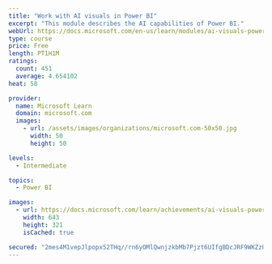 ```yaml
---
title: "Work with AI visuals in Power BI"
excerpt: "This module describes the AI capabilities of Power BI."
webUrl: https://docs.microsoft.com/en-us/learn/modules/ai-visuals-power-bi/
type: course
price: Free
length: PT1H1M
ratings:
  count: 451
  average: 4.654102
heat: 58

provider:
  name: Microsoft Learn
  domain: microsoft.com
  images:
    - url: /assets/images/organizations/microsoft.com-50x50.jpg
      width: 50
      height: 50

levels:
  - Intermediate

topics:
  - Power BI

images:
  - url: https://docs.microsoft.com/learn/achievements/ai-visuals-power-bi-social.png
    width: 643
    height: 321
    isCached: true

secured: "2mes4M1vepJlpopx52THq//rn6yOMlQwnjzkbMb7Pjzt6UIfgBDcJRF9WKZzUqGU05p9aaN4zp/dbtx/m5fMlhD4WMoAbxL8pGrsJPLwUVPpWxWzdXgVpUOotGkCVidLwcfIY96cRy7er7M/7U3lhDaFD0gW83N2aC1KMg90OtL/LS8nE5To3FUGAyTS6sXczXqwMyZjAvpMRJiCUD3IROkE9Lty6KcUD02CJFGEtL4BIHw/TO6WQi/+XadPeljyxIZ8IDaUQitxRk+idhpkiBfeeg0of2EeNmCxRn9gNQf+wStveB/EBaNJMtG9vgrVSPAbIoTHGMIHBMsMLH/92cKPpzdr/NC0uTedgZRc2Mo34e3EC1QrO9MnRZ2uT503OWDcukp6y7ij2UL/MItWjaFaJoPc3jBa6bJDma6b318=;j/H2soWKOuSWSwQRwmqMVw=="
---
```


